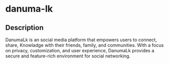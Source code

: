 # danuma-lk

## Description

DanumaLk is an social media platform that empowers users to connect, share, Knowladge with their friends, family, and communities. With a focus on privacy, customization, and user experience, DanumaLk provides a secure and feature-rich environment for social networking.
